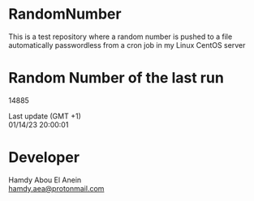 # RandomNumber    
This is a test repository where a random number is pushed to a file automatically passwordless from a cron job in my Linux CentOS server    
# Random Number of the last run   
14885
      
Last update (GMT +1)    
01/14/23 20:00:01
# Developer    
Hamdy Abou El Anein   
hamdy.aea@protonmail.com
